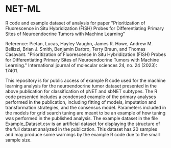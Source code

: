 # NET-ML
R code and example dataset of analysis for paper "Prioritization of Fluorescence in Situ Hybridization (FISH) Probes for Differentiating Primary Sites of Neuroendocrine Tumors with Machine Learning"


Reference:
Pietan, Lucas, Hayley Vaughn, James R. Howe, Andrew M. Bellizzi, Brian J. Smith, Benjamin Darbro, Terry Braun, and Thomas Casavant. "Prioritization of Fluorescence In Situ Hybridization (FISH) Probes for Differentiating Primary Sites of Neuroendocrine Tumors with Machine Learning." International journal of molecular sciences 24, no. 24 (2023): 17401.


This repository is for public access of example R code used for the machine learning analysis for the neuroendocrine tumor dataset presented in the above publication for classification of pNET and sbNET subtypes.
The R code presented includes a condensed example of the primary analyses performed in the publication, including fitting of models, imputation and transformation strategies, and the consensus model.
Parameters included in the models for grid search tuning are meant to be an example of how tuning was performed in the published analysis.
The example dataset in the file Example_Dataset.csv is an artificial dataset for displaying the structure of the full dataset analyzed in the publication. This dataset has 20 samples and may produce some warnings by the example R code due to the small sample size.

